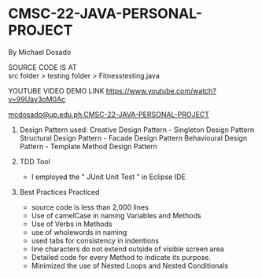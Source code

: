 # CMSC-22-JAVA-PERSONAL-PROJECT
By Michael Dosado   

SOURCE CODE IS AT   
src folder >  testing folder > Fitnesstesting.java

YOUTUBE VIDEO DEMO LINK  https://www.youtube.com/watch?v=99Uay3oM0Ac

mcdosado@up.edu.ph.CMSC-22-JAVA-PERSONAL-PROJECT

1. Design Pattern used:
    Creative Design Pattern
        - Singleton Design Pattern
    Structural Design Pattern
        - Facade Design Pattern
    Behavioural Design Pattern 
       - Template Method Design Pattern

2. TDD Tool
    - I employed the " JUnit Unit Test " in Eclipse IDE 
  
3. Best Practices Practiced
    - source code is less than 2,000 lines
    - Use of camelCase in naming Variables and Methods
    - Use of Verbs in Methods
    - use of wholewords in naming
    - used tabs for consistency in indentions
    - line characters do not extend outside of visible screen area
    - Detailed code for every Method to indicate its purpose.
    - Minimized the use of Nested Loops and Nested Conditionals

